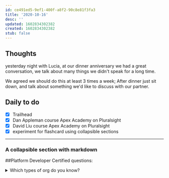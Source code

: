 ```yaml
---
id: ce491ed5-9ef1-400f-a8f2-90c8e81f3fa3
title: '2020-10-16'
desc: ''
updated: 1602834302382
created: 1602834302382
stub: false
---
```


## Thoughts
yesterday night with Lucia, at our dinner anniversary we had a great conversation, we talk about many things we didn't speak for a long time.

We agreed we should do this at least 3 times a week; 
After dinner just sit down, and talk about something we'd like to discuss with our partner.


## Daily to do
- [x] Trailhead
- [x] Dan Appleman course Apex Academy on Pluralsight
- [x] David Liu course Apex Academy on Pluralsight
- [x] experiment for flashcard using collapsible sections  

---

### A collapsible section with markdown

##Platform Developer Certified questions:
<details>
  <summary>
  Which types of org do you know?
  </summary>
    Partial Sandbox, Full sandbox, Partial dev, Full dev
</details>
